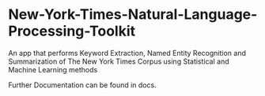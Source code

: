 # New-York-Times-Natural-Language-Processing-Toolkit
An app that performs Keyword Extraction, Named Entity Recognition and Summarization of The New York Times Corpus using Statistical and Machine Learning methods

Further Documentation can be found in docs.
